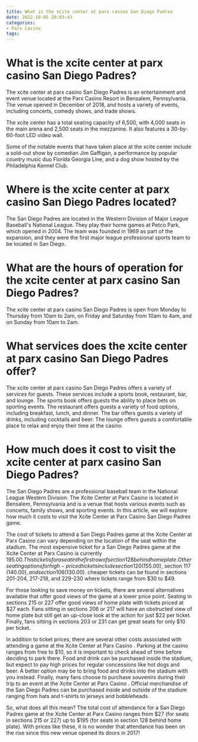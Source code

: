 ```yaml
---
title: What is the xcite center at parx casino San Diego Padres
date: 2022-10-05 20:03:43
categories:
- Parx Casino
tags:
---
```



#  What is the xcite center at parx casino San Diego Padres?

The xcite center at parx casino San Diego Padres is an entertainment and event venue located at the Parx Casino Resort in Bensalem, Pennsylvania. The venue opened in December of 2018, and hosts a variety of events, including concerts, comedy shows, and trade shows.

The xcite center has a total seating capacity of 6,500, with 4,000 seats in the main arena and 2,500 seats in the mezzanine. It also features a 30-by-60-foot LED video wall.

Some of the notable events that have taken place at the xcite center include a sold-out show by comedian Jim Gaffigan, a performance by popular country music duo Florida Georgia Line, and a dog show hosted by the Philadelphia Kennel Club.

#  Where is the xcite center at parx casino San Diego Padres located?

The San Diego Padres are located in the Western Division of Major League Baseball's National League. They play their home games at Petco Park, which opened in 2004. The team was founded in 1969 as part of the expansion, and they were the first major league professional sports team to be located in San Diego.

#  What are the hours of operation for the xcite center at parx casino San Diego Padres?

The xcite center at parx casino San Diego Padres is open from Monday to Thursday from 10am to 2am, on Friday and Saturday from 10am to 4am, and on Sunday from 10am to 2am.

#  What services does the xcite center at parx casino San Diego Padres offer?

The xcite center at parx casino San Diego Padres offers a variety of services for guests. These services include a sports book, restaurant, bar, and lounge. The sports book offers guests the ability to place bets on sporting events. The restaurant offers guests a variety of food options, including breakfast, lunch, and dinner. The bar offers guests a variety of drinks, including cocktails and beer. The lounge offers guests a comfortable place to relax and enjoy their time at the casino.

#  How much does it cost to visit the xcite center at parx casino San Diego Padres?

The San Diego Padres are a professional baseball team in the National League Western Division. The Xcite Center at Parx Casino is located in Bensalem, Pennsylvania and is a venue that hosts various events such as concerts, family shows, and sporting events. In this article, we will explore how much it costs to visit the Xcite Center at Parx Casino San Diego Padres game.

The cost of tickets to attend a San Diego Padres game at the Xcite Center at Parx Casino can vary depending on the location of the seat within the stadium. The most expensive ticket for a San Diego Padres game at the Xcite Center at Parx Casino is currently $195.00. This ticket is for a seat in the first row of section 128 behind home plate. Other seating options for high-priced tickets include section 120 ($155.00), section 117 ($140.00), and section 106 ($130.00). cheaper tickets can be found in sections 201-204, 217-218, and 229-230 where tickets range from $30 to $49.

For those looking to save money on tickets, there are several alternatives available that offer good views of the game at a lower price point. Seating in sections 215 or 227 offer good views of home plate with tickets priced at $27 each. Fans sitting in sections 206 or 217 will have an obstructed view of home plate but still get an up-close look at the action for just $22 per ticket. Finally, fans sitting in sections 203 or 231 can get great seats for only $10 per ticket.

In addition to ticket prices, there are several other costs associated with attending a game at the Xcite Center at Parx Casino . Parking at the casino ranges from free to $10, so it is important to check ahead of time before deciding to park there. Food and drink can be purchased inside the stadium, but expect to pay high prices for regular concessions like hot dogs and beer. A better option may be to bring food and drinks into the stadium with you instead. Finally, many fans choose to purchase souvenirs during their trip to an event at the Xcite Center at Parx Casino . Official merchandise of the San Diego Padres can be purchased inside and outside of the stadium ranging from hats and t-shirts to jerseys and bobbleheads.

So, what does all this mean? The total cost of attendance for a San Diego Padres game at the Xcite Center at Parx Casino ranges from $27 (for seats in sections 215 or 227) up to $195 (for seats in section 128 behind home plate). With prices like these, it is no wonder that attendance has been on the rise since this new venue opened its doors in 2017!